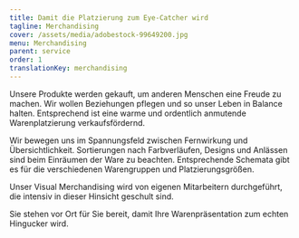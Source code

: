 ```yaml
---
title: Damit die Platzierung zum Eye-Catcher wird
tagline: Merchandising
cover: /assets/media/adobestock-99649200.jpg
menu: Merchandising
parent: service
order: 1
translationKey: merchandising
---
```

Unsere Produkte werden gekauft, um anderen Menschen eine Freude zu machen. Wir wollen Beziehungen pflegen und so unser Leben in Balance halten. Entsprechend ist eine warme und ordentlich anmutende Warenplatzierung verkaufsfördernd.

Wir bewegen uns im Spannungsfeld zwischen Fernwirkung und Übersichtlichkeit. Sortierungen nach Farbverläufen, Designs und Anlässen sind beim Einräumen der Ware zu beachten. Entsprechende Schemata gibt es für die verschiedenen Warengruppen und Platzierungsgrößen.

Unser Visual Merchandising wird von eigenen Mitarbeitern durchgeführt, die intensiv in dieser Hinsicht geschult sind.

Sie stehen vor Ort für Sie bereit, damit Ihre Warenpräsentation zum echten Hingucker wird.
